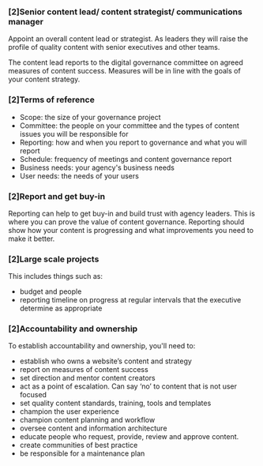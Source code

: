 ### [2]Senior content lead/ content strategist/ communications manager

Appoint an overall content lead or strategist. As leaders they will raise the profile of quality content with senior executives and other teams.

The content lead reports to the digital governance committee on agreed measures of content success. Measures will be in line with the goals of your content strategy.

### [2]Terms of reference
- Scope: the size of your governance project
- Committee: the people on your committee and the types of content issues you will be responsible for
- Reporting: how and when you report to governance and what you will report
- Schedule: frequency of meetings and content governance report
- Business needs: your agency's business needs
- User needs: the needs of your users

### [2]Report and get buy-in
Reporting can help to get buy-in and build trust with agency leaders. This is where you can prove the value of content governance. Reporting should show how your content is progressing and what improvements you need to make it better.

### [2]Large scale projects
This includes things such as: 
- budget and people
- reporting timeline on progress at regular intervals that the executive determine as appropriate

### [2]Accountability and ownership
To establish accountability and ownership, you'll need to:
- establish who owns a website’s content and strategy
- report on measures of content success
- set direction and mentor content creators
- act as a point of escalation. Can say ‘no’ to content that is not user focused
- set quality content standards, training, tools and templates
- champion the user experience
- champion content planning and workflow
- oversee content and information architecture
- educate people who request, provide, review and approve content. 
- create communities of best practice
- be responsible for a maintenance plan




